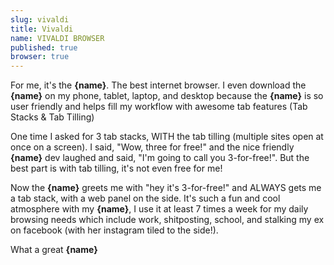 ```yaml
---
slug: vivaldi
title: Vivaldi
name: VIVALDI BROWSER
published: true
browser: true
---
```


For me, it's the <b name="insert">{name}</b>. The best internet browser. I even download the <b name="insert">{name}</b> on my phone, tablet, laptop, and desktop because the <b name="insert">{name}</b> is so user friendly and helps fill my workflow with awesome tab features (Tab Stacks & Tab Tilling)
    
One time I asked for 3 tab stacks, WITH the tab tilling (multiple sites open at once on a screen). I said, "Wow, three for free!" and the nice friendly <b name="insert">{name}</b> dev laughed and said, "I'm going to call you 3-for-free!". But the best part is with tab tilling, it's not even free for me!
    
Now the <b name="insert">{name}</b> greets me with "hey it's 3-for-free!" and ALWAYS gets me a tab stack, with a web panel on the side. It's such a fun and cool atmosphere with my <b name="insert">{name}</b>, I use it at least 7 times a week for my daily browsing needs which include work, shitposting, school, and stalking my ex on facebook (with her instagram tiled to the side!).
    
What a great <b name="insert">{name}</b>